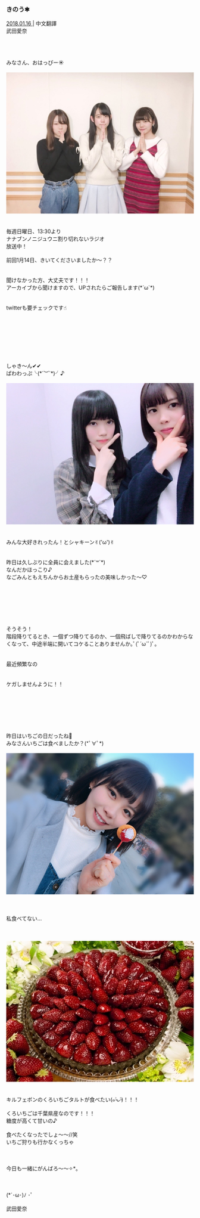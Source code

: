 ### きのう✱︎
<a target="_blank" rel="noreferrer noopener" href="">2018.01.16 </a>| 中文翻譯<a target="_blank" rel="noreferrer noopener" href=""></a><br>
武田愛奈<br>
<p><br><br><br>
みなさん、おはっぴー☀️<br><br>
<img src="../../../../../Album/Backup/Blog/Aina/Jan2018/20180116_Blog_Aina_1.jpg"><br><br><br>
毎週日曜日、13:30より<br>
ナナブンノニジュウニ割り切れないラジオ<br>
放送中！<br><br>
前回1月14日、きいてくださいましたか〜？？<br><br><br>
聞けなかった方、大丈夫です！！！<br>
アーカイブから聞けますので、UPされたらご報告します(*´ω`*)<br><br><br>
twitterも要チェックです☝︎<br><br><br><br><br><br><br><br><br>
しゃき〜ん✔︎✔︎<br>
ぱわわっぷ╰(*´︶`*)╯♪<br><br>
<img src="../../../../../Album/Backup/Blog/Aina/Jan2018/20180116_Blog_Aina_2.jpg"><br><br><br>
みんな大好きれったん！とシャキーン✌︎('ω')✌︎<br><br><br>
昨日は久しぶりに全員に会えました(*´꒳`*)<br>
なんだかほっこり♪<br>
なごみんともえちんからお土産もらったの美味しかった〜♡<br><br><br><br><br><br><br><br>
そうそう！<br>
階段降りてるとき、一個ずつ降りてるのか、一個飛ばしで降りてるのかわからなくなって、中途半端に開いてコケることありませんか｡ﾟ(ﾟ´ω`ﾟ)ﾟ｡<br><br><br>
最近頻繁なの<br><br><br>
ケガしませんように！！<br><br><br><br><br><br><br><br>
昨日はいちごの日だったね🍓<br>
みなさんいちごは食べましたか？(*ﾟ∀ﾟ*)<br><br>
<img src="../../../../../Album/Backup/Blog/Aina/Jan2018/20180116_Blog_Aina_3.jpg"><br><br><br><br>
私食べてない…<br><br><br><br>
<img src="../../../../../Album/Backup/Blog/Aina/Jan2018/20180116_Blog_Aina_4.jpg"><br><br><br>
キルフェボンのくろいちごタルトが食べたい(๑˃̵ᴗ˂̵)！！！<br><br>
くろいちごは千葉県産なのです！！！<br>
糖度が高くて甘いの♪<br><br>
食べたくなったでしょ〜〜//笑<br>
いちご狩りも行かなくっちゃ<br><br><br><br>
今日も一緒にがんばろ〜〜✧︎*。<br><br><br><br>
(*´･ω･)ﾉ ･ﾟ<br><br>
武田愛奈</p>